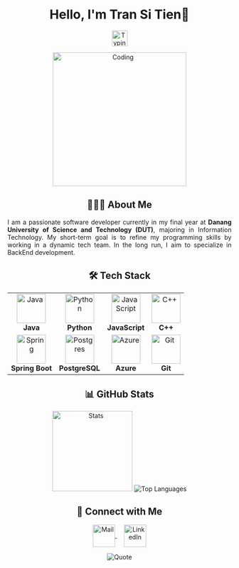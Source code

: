 <h1 align="center">Hello, I'm Tran Si Tien👋</h1>

<p align="center">
   <img src="https://readme-typing-svg.demolab.com?font=Roboto+Slab&color=%237E3ACE&size=30&center=true&vCenter=true&width=450&duration=1500&pause=1000&lines=Software+Developer;Backend+Engineer" width="auto" height="35" alt="Typing"/>
</p>

<p align="center">
  <img src="https://res.cloudinary.com/dry07iyvo/image/upload/v1735366890/coding_utrxxa.gif" width="300" height="auto" alt="Coding"/>
</p>

<h2 align="center">👨🏻‍💻 About Me</h2>
<p align="justify">
  I am a passionate software developer currently in my final year at <b>Danang University of Science and Technology (DUT)</b>, majoring in Information Technology. 
  My short-term goal is to refine my programming skills by working in a dynamic tech team. In the long run, I aim to specialize in BackEnd development. 
</p>

<h2 align="center">🛠️ Tech Stack</h2>
<table align="center">
<tr>
   <td align="center"><img src="https://cdn.worldvectorlogo.com/logos/java-14.svg" width="65" height="65" alt="Java"/><br><b>Java</b></td>
   <td align="center"><img src="https://cdn.worldvectorlogo.com/logos/python-5.svg" width="65" height="65" alt="Python"/><br><b>Python</b></td>
   <td align="center"><img src="https://cdn.worldvectorlogo.com/logos/logo-javascript.svg" width="65" height="65" alt="JavaScript"/><br><b>JavaScript</b></td>
   <td align="center"><img src="https://cdn.worldvectorlogo.com/logos/c-1.svg" width="65" height="65" alt="C++"/><br><b>C++</b></td>
</tr>
<tr>
   <td align="center"><img src="https://cdn.worldvectorlogo.com/logos/spring-3.svg" width="65" height="65" alt="Spring"/><br><b>Spring Boot</b></td>
   <td align="center"><img src="https://cdn.worldvectorlogo.com/logos/postgresql.svg" width="65" height="65" alt="Postgres"/><br><b>PostgreSQL</b></td>
   <td align="center"><img src="https://cdn.worldvectorlogo.com/logos/azure-1.svg" width="65" height="65" alt="Azure"/><br><b>Azure</b></td>
   <td align="center"><img src="https://cdn.worldvectorlogo.com/logos/git-icon.svg" width="65" height="65" alt="Git"/><br><b>Git</b></td>
</tr>
</table>

<h2 align="center">📊 GitHub Stats</h2>
<div align="center">
  <img src="http://github-profile-summary-cards.vercel.app/api/cards/stats?username=transitien&theme=transparent" height="180em" alt="Stats"/>
  <img src="https://github-readme-stats.vercel.app/api/top-langs?username=transitien&layout=compact&theme=transparent" alt="Top Languages"/>
</div>

<h2 align="center">🔗 Connect with Me</h2>
<p align="center">
  <a href="mailto:tientransidh@gmail.com">
    <img align="center" src="https://cdn.worldvectorlogo.com/logos/official-gmail-icon-2020-.svg" width="50" height="50" alt="Mail" />
  </a>
  &nbsp;&nbsp;&nbsp;
  <a href="https://www.linkedin.com/in/tran-si-tien-754650276/">
    <img align="center" src="https://cdn.worldvectorlogo.com/logos/linkedin-icon-3.svg" width="50" height="50" alt="LinkedIn"/>
  </a>
</p>

<p align="center">
  <img src="https://quotes-github-readme.vercel.app/api?type=horizontal&theme=transparent" alt="Quote"/>
</p>
